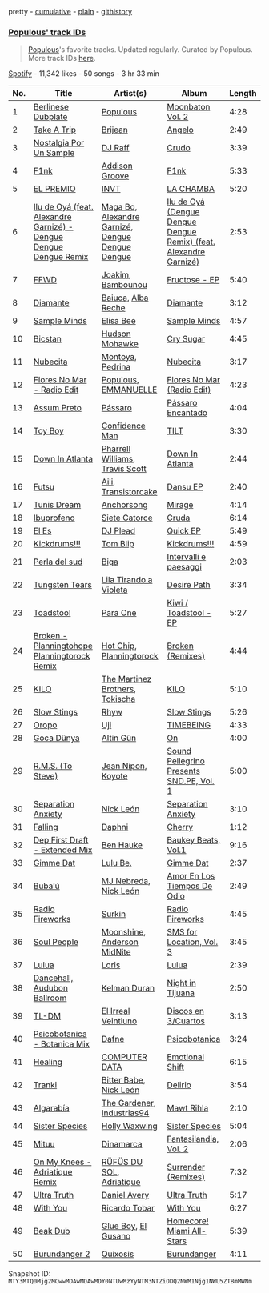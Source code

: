 pretty - [cumulative](/playlists/cumulative/37i9dQZF1DWWye7T9y0Pwf.md) - [plain](/playlists/plain/37i9dQZF1DWWye7T9y0Pwf) - [githistory](https://github.githistory.xyz/mackorone/spotify-playlist-archive/blob/main/playlists/plain/37i9dQZF1DWWye7T9y0Pwf)

### [Populous' track IDs](https://open.spotify.com/playlist/37i9dQZF1DWWye7T9y0Pwf)

> <a href="spotify:artist:5Uy8Skuxzxf38jMDTndKIU">Populous</a>'s favorite tracks\. Updated regularly\. Curated by Populous\. More track IDs <a href="spotify:genre:track\_id">here</a>.

[Spotify](https://open.spotify.com/user/spotify) - 11,342 likes - 50 songs - 3 hr 33 min

| No. | Title | Artist(s) | Album | Length |
|---|---|---|---|---|
| 1 | [Berlinese Dubplate](https://open.spotify.com/track/0skyqV0o1mXyPW7lWeDWBQ) | [Populous](https://open.spotify.com/artist/5Uy8Skuxzxf38jMDTndKIU) | [Moonbaton Vol\. 2](https://open.spotify.com/album/2X8xapDDvIYUycnSwPrX7I) | 4:28 |
| 2 | [Take A Trip](https://open.spotify.com/track/2Xo92KqXD1qAT0t0pIgbj5) | [Brijean](https://open.spotify.com/artist/2TRNyrjoKJnqSc9G8jCZfb) | [Angelo](https://open.spotify.com/album/04VXufc9BMWupjoSYjpErm) | 2:49 |
| 3 | [Nostalgia Por Un Sample](https://open.spotify.com/track/3yKqPv9Zx1TiGzjSRJA81v) | [DJ Raff](https://open.spotify.com/artist/1yBSX25jjXRF6KqAKGygy2) | [Crudo](https://open.spotify.com/album/0F1RaPxQgDjehNKunqR0GU) | 3:39 |
| 4 | [F1nk](https://open.spotify.com/track/0cezUHycKrtWymg2GngU1O) | [Addison Groove](https://open.spotify.com/artist/6LG1BzyImz45pwMF6ft7Yr) | [F1nk](https://open.spotify.com/album/3Qm4Dj587BMzUv5pQkbjmx) | 5:33 |
| 5 | [EL PREMIO](https://open.spotify.com/track/51q8HG0xkKyzAm6mb5XuP4) | [INVT](https://open.spotify.com/artist/7iS41tYQBUyJsZYcxCse0D) | [LA CHAMBA](https://open.spotify.com/album/6Bjm7qrklNveiPNYYLjQOk) | 5:20 |
| 6 | [Ilu de Oyá \(feat\. Alexandre Garnizé\) \- Dengue Dengue Dengue Remix](https://open.spotify.com/track/50v0jareYQeJjhGHwyutUQ) | [Maga Bo](https://open.spotify.com/artist/5LVpFfblbOVmGnrgTEnN4Q), [Alexandre Garnizé](https://open.spotify.com/artist/63BWhK0DqP5khbU3Z6JCrg), [Dengue Dengue Dengue](https://open.spotify.com/artist/4dNjJV9AjGqHzkZualfhnG) | [Ilu de Oyá \(Dengue Dengue Dengue Remix\) \(feat\. Alexandre Garnizé\)](https://open.spotify.com/album/5QB866cltKM1DKSXd5Iuqm) | 2:53 |
| 7 | [FFWD](https://open.spotify.com/track/3vJKeHEpKHHmSwIKEv5z1e) | [Joakim](https://open.spotify.com/artist/5af6HkEomDP7dKLugVmMmk), [Bambounou](https://open.spotify.com/artist/48P6su5lHrVCZtJVXMjJnX) | [Fructose \- EP](https://open.spotify.com/album/2b362Qp440hR9IFAqqgmat) | 5:40 |
| 8 | [Diamante](https://open.spotify.com/track/4F5gTSLd8FvbLkWlJHFQlq) | [Baiuca](https://open.spotify.com/artist/2GSXsSy3YzWsp4BXfSGucS), [Alba Reche](https://open.spotify.com/artist/4mkCQKEe89EI0kn0Q7tMyK) | [Diamante](https://open.spotify.com/album/0uKwIyx6m6LUVpACtb8Qfq) | 3:12 |
| 9 | [Sample Minds](https://open.spotify.com/track/4RywHmfGP2yzzYTxsCNQH1) | [Elisa Bee](https://open.spotify.com/artist/3S7HQV1qUD8yBppcFbsBfX) | [Sample Minds](https://open.spotify.com/album/0Ki1ujx7omMHN0Mah2Mn3t) | 4:57 |
| 10 | [Bicstan](https://open.spotify.com/track/0ijKkR37HK5zOX2hm5bOqv) | [Hudson Mohawke](https://open.spotify.com/artist/6olWbKW2VLhFCHfOi0iEDb) | [Cry Sugar](https://open.spotify.com/album/5YoNp5U9MsUvXsTWhVhEFU) | 4:45 |
| 11 | [Nubecita](https://open.spotify.com/track/5RR90wjPUyoG8nQcvJkjMz) | [Montoya](https://open.spotify.com/artist/52pEvBJxxzBacaaxVOSyxa), [Pedrina](https://open.spotify.com/artist/7BdQWt4FjHEvmTH6jmaJd1) | [Nubecita](https://open.spotify.com/album/0hG60eOpUIfy9ERatkO3wt) | 3:17 |
| 12 | [Flores No Mar \- Radio Edit](https://open.spotify.com/track/7Bi5S5rbQIGe57Ckq95AR1) | [Populous](https://open.spotify.com/artist/5Uy8Skuxzxf38jMDTndKIU), [EMMANUELLE](https://open.spotify.com/artist/1C2Gz0VQuVWtaLWd54ujI5) | [Flores No Mar \(Radio Edit\)](https://open.spotify.com/album/13pN5e0Jmu4CiQFJPHLJ4S) | 4:23 |
| 13 | [Assum Preto](https://open.spotify.com/track/7KYHarhxOxAN69XTfSRpyD) | [Pássaro](https://open.spotify.com/artist/1gZOnfJzeHdmizwvHZ6UVt) | [Pássaro Encantado](https://open.spotify.com/album/2QWa29SjwokPvTkBOdX8TS) | 4:04 |
| 14 | [Toy Boy](https://open.spotify.com/track/6qeUBkdeKrKg0d1zQ2gjpd) | [Confidence Man](https://open.spotify.com/artist/0RwXnFrEoI8tltFvYpJgP6) | [TILT](https://open.spotify.com/album/0X9CpcnwoPgzznLDDGx8PI) | 3:30 |
| 15 | [Down In Atlanta](https://open.spotify.com/track/5unjCay0kUjuej5ebn4nS4) | [Pharrell Williams](https://open.spotify.com/artist/2RdwBSPQiwcmiDo9kixcl8), [Travis Scott](https://open.spotify.com/artist/0Y5tJX1MQlPlqiwlOH1tJY) | [Down In Atlanta](https://open.spotify.com/album/3SxiMoJROq0kvfbQtd75xp) | 2:44 |
| 16 | [Futsu](https://open.spotify.com/track/2RKcQLhcFGeT6FgE80u5Gh) | [Aili](https://open.spotify.com/artist/4hKrRKWY1mF3LTwGIMj99R), [Transistorcake](https://open.spotify.com/artist/27rHnUne52oEgvjxzT2pqy) | [Dansu EP](https://open.spotify.com/album/7kya3xU1FYxRB0r2tVTyyi) | 2:40 |
| 17 | [Tunis Dream](https://open.spotify.com/track/0ADbWxDfw2YhvKaZN1uqz9) | [Anchorsong](https://open.spotify.com/artist/7JFO7bnWWApOFvTMS3NFgh) | [Mirage](https://open.spotify.com/album/7svw0efuI6ZCFD61Vj2DWF) | 4:14 |
| 18 | [Ibuprofeno](https://open.spotify.com/track/6H0gNFYu67JwZkCf5lAfaH) | [Siete Catorce](https://open.spotify.com/artist/3MVzVLPSlOV0s6mGQ2YZHr) | [Cruda](https://open.spotify.com/album/2Ia0Ig2JkLx3NNpdxuICeH) | 6:14 |
| 19 | [El Es](https://open.spotify.com/track/57PPncVwuda48YRxr24baj) | [DJ Plead](https://open.spotify.com/artist/3srk7xv520Ls9D09QMpEJg) | [Quick EP](https://open.spotify.com/album/3CUx8j4SgUTrS3CE9dudyS) | 5:49 |
| 20 | [Kickdrums!!!](https://open.spotify.com/track/7dOUqDtdOyQlJY28VoiVEo) | [Tom Blip](https://open.spotify.com/artist/1xazZO4qWRZ29dlJfeaR6x) | [Kickdrums!!!](https://open.spotify.com/album/6JuWqvk6BUAuM159Yohj5i) | 4:59 |
| 21 | [Perla del sud](https://open.spotify.com/track/5Y28aIC9MaF47nG85PsccN) | [Biga](https://open.spotify.com/artist/2coHyIFhSCN94FMca5qNy7) | [Intervalli e paesaggi](https://open.spotify.com/album/54h54COkTDwz8iFLHjUUr9) | 2:03 |
| 22 | [Tungsten Tears](https://open.spotify.com/track/6c6Ca3lJcigHoufkh6rdJr) | [Lila Tirando a Violeta](https://open.spotify.com/artist/1ZD9xcoRJKY4ldaV4UuAhx) | [Desire Path](https://open.spotify.com/album/4QMLBkfHh8ZrBLm3HGDx9V) | 3:34 |
| 23 | [Toadstool](https://open.spotify.com/track/0ql89CUGzDpXC8ndVhwqmA) | [Para One](https://open.spotify.com/artist/5MRONaryo2z75lLiuJ0NWJ) | [Kiwi / Toadstool \- EP](https://open.spotify.com/album/5CXhSn1l3BbvnkK37rvUgs) | 5:27 |
| 24 | [Broken \- Planningtohope Planningtorock Remix](https://open.spotify.com/track/3FsRsRIbYeaJjL4Ubs1tXZ) | [Hot Chip](https://open.spotify.com/artist/37uLId6Z5ZXCx19vuruvv5), [Planningtorock](https://open.spotify.com/artist/7qHOphlWaJrfFa0BqpayDG) | [Broken \(Remixes\)](https://open.spotify.com/album/6ggsZZrmUNFR7NxPC8X9sN) | 4:44 |
| 25 | [KILO](https://open.spotify.com/track/5OTSZ0D28LQQ7eyQBVykFM) | [The Martinez Brothers](https://open.spotify.com/artist/7B1LLuCQk13H4Mb6CFBftU), [Tokischa](https://open.spotify.com/artist/2p4aN0Uxkk3iT3HK0cJ2cJ) | [KILO](https://open.spotify.com/album/52AvyYxCRm3RbgeIPebr0y) | 5:10 |
| 26 | [Slow Stings](https://open.spotify.com/track/591H06vYVyQu1qasbeHBbZ) | [Rhyw](https://open.spotify.com/artist/6ULFedYQFwKRcD1V2rngtO) | [Slow Stings](https://open.spotify.com/album/3lAa7XJRpbLHn6N45ThTY0) | 5:26 |
| 27 | [Oropo](https://open.spotify.com/track/5spr7sDNbxaSRed80KxVCZ) | [Uji](https://open.spotify.com/artist/3BQDgh6CjxVXMhy00YEx3G) | [TIMEBEING](https://open.spotify.com/album/0LyRz7Sp3hw0I2MTKR0YCi) | 4:33 |
| 28 | [Goca Dünya](https://open.spotify.com/track/5QO3UJc1gF1ummP75n2b3R) | [Altin Gün](https://open.spotify.com/artist/37PL04N8kBWWW69jdrMMWT) | [On](https://open.spotify.com/album/6AmmrlB9qABCgBdr8SCLZt) | 4:00 |
| 29 | [R.M.S\. \(To Steve\)](https://open.spotify.com/track/2F6FlRRBY3trqHgczdmMAW) | [Jean Nipon](https://open.spotify.com/artist/0YSVsf3RS0Grm70tGrghn7), [Koyote](https://open.spotify.com/artist/6DGZ08lAFSlGJYsj8vylo3) | [Sound Pellegrino Presents SND.PE, Vol\. 1](https://open.spotify.com/album/5ZMmDjuKNONmSyQJamI6Q4) | 5:00 |
| 30 | [Separation Anxiety](https://open.spotify.com/track/55JPYZLUwVEURPhM7yAP5z) | [Nick León](https://open.spotify.com/artist/3qOGTt4eTeEkCn3efhAGu2) | [Separation Anxiety](https://open.spotify.com/album/2zLO4rGv0X7F9EcjGqebNe) | 3:10 |
| 31 | [Falling](https://open.spotify.com/track/79FEKK0AZpiQoC2KejLQ4k) | [Daphni](https://open.spotify.com/artist/4nhvb6x9ZhPiYCzrHDNia9) | [Cherry](https://open.spotify.com/album/0cmEfkFvLVgKhLIUgGhRG5) | 1:12 |
| 32 | [Dep First Draft \- Extended Mix](https://open.spotify.com/track/2fLFMlD56yMvkbo3cV4EfX) | [Ben Hauke](https://open.spotify.com/artist/1aBDI4nH6OfAkNyUX08O2V) | [Baukey Beats, Vol.1](https://open.spotify.com/album/4Vf7cWF42OHvF3Y1FMIBq4) | 9:16 |
| 33 | [Gimme Dat](https://open.spotify.com/track/2v5eZAIW4MTEg8yEbAEB42) | [Lulu Be.](https://open.spotify.com/artist/2jM44QDqboAQRKbiIqHIoE) | [Gimme Dat](https://open.spotify.com/album/1YGtDYhozQoZASVBwaj5BY) | 2:37 |
| 34 | [Bubalú](https://open.spotify.com/track/4xmlB3B53Y28vE8sYEIgfC) | [MJ Nebreda](https://open.spotify.com/artist/1h6b4y2ObngnFpgEwry7Fy), [Nick León](https://open.spotify.com/artist/3qOGTt4eTeEkCn3efhAGu2) | [Amor En Los Tiempos De Odio](https://open.spotify.com/album/6HieGzqxOoRFuJgDTsgAgF) | 2:49 |
| 35 | [Radio Fireworks](https://open.spotify.com/track/3xer8Qi8uYI7W9FBGZB99v) | [Surkin](https://open.spotify.com/artist/1XqqyIQYMonHgllb1uysL3) | [Radio Fireworks](https://open.spotify.com/album/2nNSuWeLmB98HHwDMsk9Cq) | 4:45 |
| 36 | [Soul People](https://open.spotify.com/track/2RH0lY59PbHvyc1HeV5WDb) | [Moonshine](https://open.spotify.com/artist/6uZcG9ex8hJKEo3XUyMxEX), [Anderson MidNite](https://open.spotify.com/artist/7Bw9Gsw6QCkKl636HwuQYj) | [SMS for Location, Vol\. 3](https://open.spotify.com/album/0C2kf8YiUebET3UA7m2Qvk) | 3:45 |
| 37 | [Lulua](https://open.spotify.com/track/2WnymPWYNlVL0Sn7YSS8Gk) | [Loris](https://open.spotify.com/artist/48gy9KyHZawJ3iTY1PHRW5) | [Lulua](https://open.spotify.com/album/0ntgJ37Nt3BzNJvHAKl8KQ) | 2:39 |
| 38 | [Dancehall, Audubon Ballroom](https://open.spotify.com/track/09LNA3vpPg0Zd3ghzTv5BN) | [Kelman Duran](https://open.spotify.com/artist/6PIl48ctj6HDmqVM2uIikd) | [Night in Tijuana](https://open.spotify.com/album/4vKaGMoRdGVu6u6GJyqHTx) | 2:50 |
| 39 | [TL\-DM](https://open.spotify.com/track/0DM8t2QGqBDADdqw6F8UHa) | [El Irreal Veintiuno](https://open.spotify.com/artist/4mOFGxqzVUXiZUL2oBAYX5) | [Discos en 3/Cuartos](https://open.spotify.com/album/3fEThfqhBXWK8XnpYHtONd) | 3:13 |
| 40 | [Psicobotanica \- Botanica Mix](https://open.spotify.com/track/2zCRDHcge2DcoEYdEx7XFt) | [Dafne](https://open.spotify.com/artist/54xPMIEeUNucXIoW23jWoH) | [Psicobotanica](https://open.spotify.com/album/3uuSUhl6Zil0EBQSZ2U9Kq) | 3:24 |
| 41 | [Healing](https://open.spotify.com/track/3nhNVCiyHSYbYPFwoKbOA0) | [COMPUTER DATA](https://open.spotify.com/artist/5wwnitxvqbrtiGk3QW3BuN) | [Emotional Shift](https://open.spotify.com/album/68xVswDiJHf3kSVVoKVD9H) | 6:15 |
| 42 | [Tranki](https://open.spotify.com/track/0mAtoUpFgo6JHBH5KumKVY) | [Bitter Babe](https://open.spotify.com/artist/59wTkFdKKx7y6z4PFfRGhW), [Nick León](https://open.spotify.com/artist/3qOGTt4eTeEkCn3efhAGu2) | [Delirio](https://open.spotify.com/album/5omKkUB5uhvSiiiyQQJiKM) | 3:54 |
| 43 | [Algarabía](https://open.spotify.com/track/5LBcDeA1GzwU3a2tnleEwq) | [The Gardener](https://open.spotify.com/artist/0i1kzner1XKAvSz62HEnge), [Industrias94](https://open.spotify.com/artist/10h6MNBhQSMlTxPSV8hjLq) | [Mawt Rihla](https://open.spotify.com/album/4uMnZSRu4UxHqpc1jR6iDN) | 2:10 |
| 44 | [Sister Species](https://open.spotify.com/track/49aOLd5b1fQQGZ2ILd1k5a) | [Holly Waxwing](https://open.spotify.com/artist/65vLeQ3wfcwF6NJobtlpBv) | [Sister Species](https://open.spotify.com/album/3Qw4aPF8HcUV2vbvQUERMF) | 5:04 |
| 45 | [Mituu](https://open.spotify.com/track/6Hia1aQj6EOXexb7Na9ol0) | [Dinamarca](https://open.spotify.com/artist/4YFGNIynoM4Kq6f4VcZ7SX) | [Fantasilandia, Vol\. 2](https://open.spotify.com/album/1Ir9nw6WniRn2bXN0WqmL1) | 2:06 |
| 46 | [On My Knees \- Adriatique Remix](https://open.spotify.com/track/6cNxZMmp08PYnzoHd4f3ly) | [RÜFÜS DU SOL](https://open.spotify.com/artist/5Pb27ujIyYb33zBqVysBkj), [Adriatique](https://open.spotify.com/artist/02DWGcShQivFepRvGJ7xhB) | [Surrender \(Remixes\)](https://open.spotify.com/album/73TcBRSRsPLKmxnjnVsSV3) | 7:32 |
| 47 | [Ultra Truth](https://open.spotify.com/track/5XJbxQd5go9wRFpYq4fChY) | [Daniel Avery](https://open.spotify.com/artist/1EULJuDFWpZ9xg4YwtUGGt) | [Ultra Truth](https://open.spotify.com/album/4qw8zs6nZyjpgPPBxZWpTI) | 5:17 |
| 48 | [With You](https://open.spotify.com/track/6tLIhafaBR7xTGsXjBNxpA) | [Ricardo Tobar](https://open.spotify.com/artist/5aluWpnmEPLnzbQs691RJM) | [With You](https://open.spotify.com/album/5CAKFnQuqeZczNyGfyEt6n) | 6:27 |
| 49 | [Beak Dub](https://open.spotify.com/track/6RYqImO1KQXFRtVkjLm20D) | [Glue Boy](https://open.spotify.com/artist/5tjYK8sjrQ5p57U2v8M4c6), [El Gusano](https://open.spotify.com/artist/1UF4ELM9WFx6I1wFGu9WQ2) | [Homecore! Miami All\-Stars](https://open.spotify.com/album/66XFndmwDXr8Eu6llRCzSd) | 5:39 |
| 50 | [Burundanger 2](https://open.spotify.com/track/5nNXm40EERTJ7By4wNtIxE) | [Quixosis](https://open.spotify.com/artist/1kBj1OQBW8iSmYbxIIQgcA) | [Burundanger](https://open.spotify.com/album/0PtH1S5mty6k0ksAVNNlF7) | 4:11 |

Snapshot ID: `MTY3MTQ0Mjg2MCwwMDAwMDAwMDY0NTUwMzYyNTM3NTZiODQ2NWM1Njg1NWU5ZTBmMWNm`
